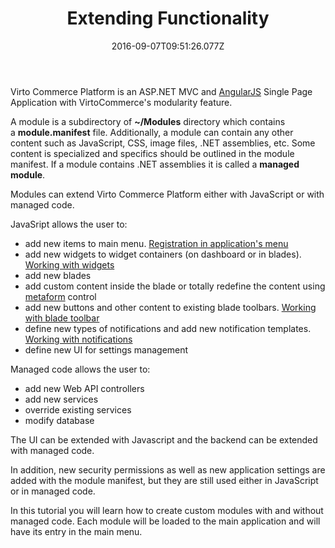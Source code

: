 ﻿---
title: Extending Functionality
description: The list of articles about extending Virto Commerce functionality
layout: docs
date: 2016-09-07T09:51:26.077Z
priority: 2
---
Virto Commerce Platform is an ASP.NET MVC and [AngularJS](http://angularjs.org/) Single Page Application with VirtoCommerce's modularity feature.

A module is a subdirectory of **~/Modules** directory which contains a **module.manifest** file. Additionally, a module can contain any other content such as JavaScript, CSS, image files, .NET assemblies, etc. Some content is specialized and specifics should be outlined in the module manifest. If a module contains .NET assemblies it is called a **managed module**.

Modules can extend Virto Commerce Platform either with JavaScript or with managed code.

JavaSript allows the user to:
* add new items to main menu. [Registration in application's menu](./creating-new-module)
* add new widgets to widget containers (on dashboard or in blades). [Working with widgets](./basic-functions/widgets)
* add new blades
* add custom content inside the blade or totally redefine the content using [metaform](./basic-functions/metaform) control
* add new buttons and other content to existing blade toolbars. [Working with blade toolbar](./basic-functions/blade-toolbar)
* define new types of notifications and add new notification templates. [Working with notifications](./basic-functions/push-notifications)
* define new UI for settings management

Managed code allows the user to:
* add new Web API controllers
* add new services
* override existing services
* modify database

The UI can be extended with Javascript and the backend can be extended with managed code.

In addition, new security permissions as well as new application settings are added with the module manifest, but they are still used either in JavaScript or in managed code.

In this tutorial you will learn how to create custom modules with and without managed code. Each module will be loaded to the main application and will have its entry in the main menu.

